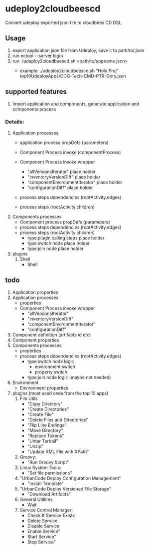# udeploy2cloudbeescd
Convert udeploy exported json file to cloudbees CD DSL
## Usage
1. export application json file from Udeploy, save it to path/to/<appname>.json
2. run ectool --server <your CD server host name> login <your user name>
3. run ./udeploy2cloudbeescd.sh <CD project name> <path/to/appname.json>
    * example: ./udeploy2cloudbeescd.sh "Holy Proj" top10UdeployApps/COG-Tech-CMD-PTR-Dory.json

## supported features
  1. Import application and components, generate application and components process
### Details:
  1. Application processes
        * application process propDefs (parameters)
        * Component Process invoke (componentProcess)
        * Component Process invoke wrapper
            * "allVersionsIterator" place holder
            * "inventoryVersionDiff" place holder
            * "componentEnvironmentIterator" place holder
            * "configurationDiff" place holder

        * process steps dependencies (rootActivity.edges)
        * process steps (rootActivity.children)
  2. Components processes
        * Component process propDefs (parameters)
        * process steps dependencies (rootActivity.edges)
        * process steps (rootActivity.children)
            * type:plugin calling steps place holder
            * type:switch node place holder
            * type:join node place holder
  3. plugins
        1. Shell
            * Shell

## todo
  1. Application properties
  2. Application processes
        * properties
        * Component Process invoke wrapper
            * "allVersionsIterator"
            * "inventoryVersionDiff"
            * "componentEnvironmentIterator"
            * "configurationDiff"
  3. Component definition (artifacts id etc)
  4. Component properties
  5. Components processes
        * properties
        * process steps dependencies (rootActivity.edges)
            * type:switch node logic
                * environment switch
                * property switch
            * type:join node logic (maybe not needed)
  6. Environment
        * Environment properties
  6. plugins (most used ones from the top 10 apps)
        1. File Utils
            *  "Copy Directory"
            *   "Create Directories"
            *   "Create File"
            *   "Delete Files and Directories“
            *   "Flip Line Endings"
            *   "Move Directory"
            *   "Replace Tokens"
            *   "Untar Tarball"
            *   "Unzip"
            *   "Update XML File with XPath"
        2. Groovy:
            * "Run Groovy Script"
        3. Linux System Tools:
            * "Set file permissions"
        4. "UrbanCode Deploy Configuration Management“
            * "Install Template"
        5. "UrbanCode Deploy Versioned File Storage"
            * "Download Artifacts"
        6. General Utilities
            * Wait
        7. Service Control Manager:
            * Check If Service Exists
            * Delete Service
            * Disable Service
            * Enable Service"
            * Start Service"
            * Stop Service"
